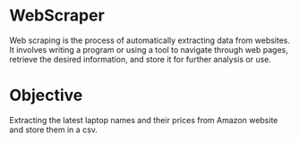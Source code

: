# WebScraper
Web scraping is the process of automatically extracting data from websites. It involves writing a program or using a tool to navigate through web pages, retrieve the desired information, and store it for further analysis or use.

# Objective
Extracting the latest laptop names and their prices from Amazon website and store them in a csv.
